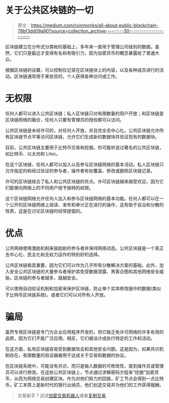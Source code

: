 # 关于公共区块链的一切

> 原文：<https://medium.com/coinmonks/all-about-public-blockchain-78bf3dd09a90?source=collection_archive---------30----------------------->

区块链建立在分布式分类帐的基础上，多年来一直用于管理公司级别的数据。虽然，它们只是最近才变得有名和有吸引力，因为加密货币的概念暴露给了普通大众。

根据区块链的设置，可以控制仅记录在区块链块上的内容，以及各种成员进行的活动。区块链通常用于某些目的，个人获得各种访问或工作。

# **无权限**

任何人都可以进入公共区块链；私人区块链只对有限数量的用户开放；和区块链是区块链网络的融合，任何人只要有管理员的授权都可以访问。

公共区块链是未经许可的，对任何人开放，并且完全去中心化。公共区块链允许所有区块链节点平等访问区块链，允许它们生成新的数据块并验证现有的数据块。

目前，公共区块链主要用于比特币交易和挖掘。你可能听说过著名的公共区块链，如比特币、以太坊和 Litec。

在这个区块链，任何人都可以加入以及参与区块链网络的基本活动。私人区块链只允许指定的和经过验证的参与者，操作者有权覆盖、修改或删除区块链记录。

许可的区块链结合了私人和公共区块链的优点。许可区块链越来越受欢迎，因为它们能够向网络上的不同用户授予独特的权限。

这个区块链网络允许任何人加入和参与区块链网络的基本功能。任何人都可以在一个公开的区块链网络上阅读、发布和审计正在进行的操作，这有助于自治和分散的性质，这是在讨论区块链时经常提倡的。

# **优点**

公共网络使用激励机制来鼓励新的参与者并保持网络动态。公共区块链是一个真正去中心化、民主化和无权力运作的特别好的选择。

公共区块链极其重要，因为它们可以作为几乎所有分散解决方案的基础。此外，加入安全公共区块链的大量参与者保护其免受数据泄露、黑客企图和其他网络安全威胁。区块链的参与者越多，就越安全。

可以使用自动验证机制和加密来保护区块链，防止单个实体修改链中的数据(类似于比特币区块链系统)，或者它们可以对所有人开放。

# 骗局

虽然专用区块链是专门为企业应用程序开发的，但它缺乏免许可网络的许多有用的品质，因为它们不能广泛应用。相反，它们被设计成执行特定的工作和活动。

在这方面，私有区块链容易受到数据攻击和其他安全问题。这是因为，如果共识机制存在，有限数量的验证器被用于达成关于交易和数据的协议。

在区块链系统中，可能没有共识，而只是输入数据的可修改性，直到操作员或管理员可以进行修改。在这些公共区块链上，节点通过求解密码方程来“挖掘”加密货币，从而为网络交易创建区块。作为对他们努力的回报，矿工节点会得到一点比特币。矿工本质上是新时代的银行出纳员，他们创造交易并为他们的工作获得报酬。

> 交易新手？试试[加密交易机器人](/coinmonks/crypto-trading-bot-c2ffce8acb2a)或者[复制交易](/coinmonks/top-10-crypto-copy-trading-platforms-for-beginners-d0c37c7d698c)